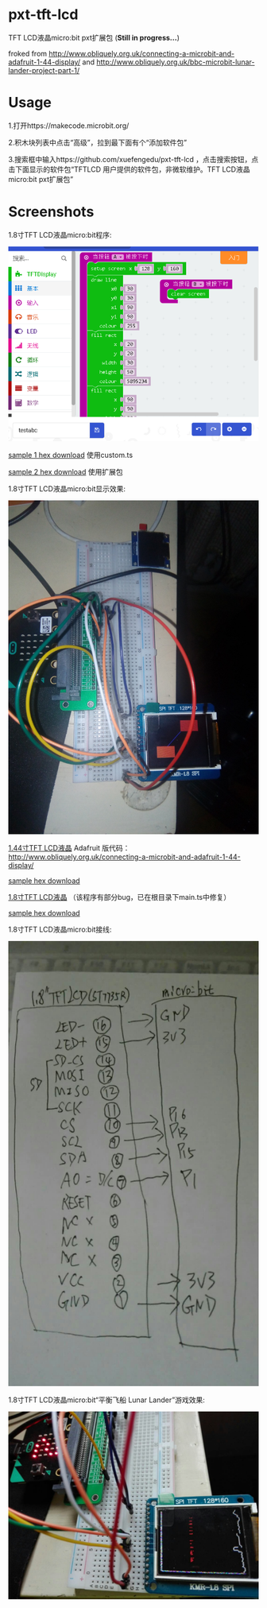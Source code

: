 # pxt-tft-lcd
TFT LCD液晶micro:bit pxt扩展包 (**Still in progress...**)

froked from http://www.obliquely.org.uk/connecting-a-microbit-and-adafruit-1-44-display/
and http://www.obliquely.org.uk/bbc-microbit-lunar-lander-project-part-1/

# Usage

1.打开https://makecode.microbit.org/

2.积木块列表中点击“高级”，拉到最下面有个“添加软件包”

3.搜索框中输入https://github.com/xuefengedu/pxt-tft-lcd ，点击搜索按钮，点击下面显示的软件包“TFTLCD 用户提供的软件包，非微软维护。TFT LCD液晶micro:bit pxt扩展包”

# Screenshots

1.8寸TFT LCD液晶micro:bit程序: 

![Alt text](tft_lcd_code.PNG?raw=true "1.8 TFT LCD code picture")

[sample 1 hex download](microbit-tft-lcd.hex) 使用custom.ts

[sample 2 hex download](microbit-tft-lcd.hex) 使用扩展包

1.8寸TFT LCD液晶micro:bit显示效果: 

![Alt text](tft_lcd_show.jpg?raw=true "1.8 TFT LCD show picture")

[1.44寸TFT LCD液晶](1.44_TFT_LCD/) Adafruit 版代码：http://www.obliquely.org.uk/connecting-a-microbit-and-adafruit-1-44-display/

[sample hex download](1.44_TFT_LCD/microbit-tft-lcd-02.hex)

[1.8寸TFT LCD液晶](1.8_TFT_LCD/) （该程序有部分bug，已在根目录下main.ts中修复）

[sample hex download](1.8_TFT_LCD/microbit-microbit-tft-lcd-nice.hex)

1.8寸TFT LCD液晶micro:bit接线: 

![Alt text](1.jpg?raw=true "1.8 TFT LCD test picture")

1.8寸TFT LCD液晶micro:bit“平衡飞船 Lunar Lander”游戏效果:

![Alt text](2.jpg?raw=true "1.8 TFT LCD test picture")